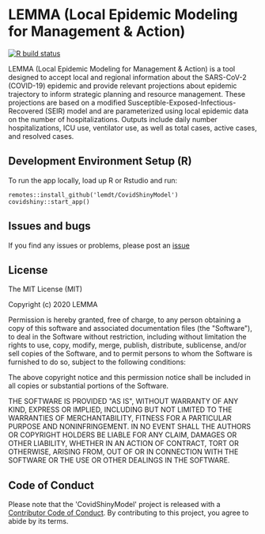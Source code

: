 # LEMMA (Local Epidemic Modeling for Management & Action) 

<!-- badges: start -->
[![R build status](https://github.com/lemdt/CovidShinyModel/workflows/R-CMD-check/badge.svg)](https://github.com/lemdt/CovidShinyModel/actions)
<!-- badges: end -->

LEMMA (Local Epidemic Modeling for Management & Action) is a tool designed to accept local and regional information about the SARS-CoV-2 (COVID-19) epidemic and provide relevant projections about epidemic trajectory to inform strategic planning and resource management. These projections are based on a modified Susceptible-Exposed-Infectious-Recovered (SEIR) model and are parameterized using local epidemic data on the number of hospitalizations. Outputs include daily number  hospitalizations, ICU use, ventilator use, as well as total cases, active cases, and resolved cases. 

## Development Environment Setup (R)

To run the app locally, load up R or Rstudio and run:

```
remotes::install_github('lemdt/CovidShinyModel')
covidshiny::start_app()
```

## Issues and bugs

If you find any issues or problems, please post an [issue](https://github.com/lemdt/CovidShinyModel/issues)


## License
 
The MIT License (MIT)

Copyright (c) 2020 LEMMA

Permission is hereby granted, free of charge, to any person obtaining a copy of this software and associated documentation files (the "Software"), to deal in the Software without restriction, including without limitation the rights to use, copy, modify, merge, publish, distribute, sublicense, and/or sell copies of the Software, and to permit persons to whom the Software is furnished to do so, subject to the following conditions:

The above copyright notice and this permission notice shall be included in all copies or substantial portions of the Software.

THE SOFTWARE IS PROVIDED "AS IS", WITHOUT WARRANTY OF ANY KIND, EXPRESS OR IMPLIED, INCLUDING BUT NOT LIMITED TO THE WARRANTIES OF MERCHANTABILITY, FITNESS FOR A PARTICULAR PURPOSE AND NONINFRINGEMENT. IN NO EVENT SHALL THE AUTHORS OR COPYRIGHT HOLDERS BE LIABLE FOR ANY CLAIM, DAMAGES OR OTHER LIABILITY, WHETHER IN AN ACTION OF CONTRACT, TORT OR OTHERWISE, ARISING FROM, OUT OF OR IN CONNECTION WITH THE SOFTWARE OR THE USE OR OTHER DEALINGS IN THE SOFTWARE.


## Code of Conduct

Please note that the 'CovidShinyModel' project is released with a
[Contributor Code of Conduct](.github/CODE_OF_CONDUCT.md).
By contributing to this project, you agree to abide by its terms.
